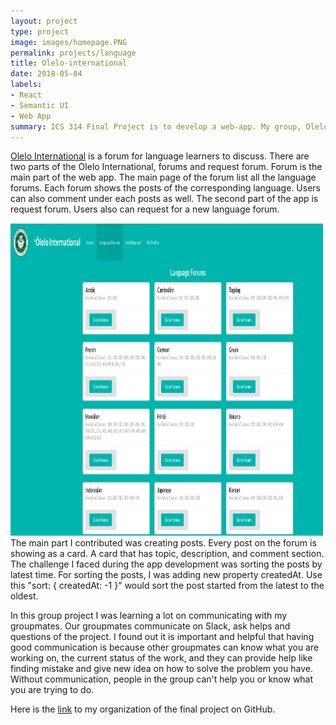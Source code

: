 ```yaml
---
layout: project
type: project
image: images/homepage.PNG
permalink: projects/language
title: Olelo-international
date: 2018-05-04
labels:
- React
- Semantic UI
- Web App
summary: ICS 314 Final Project is to develop a web-app. My group, Olelo International made an app that is for students and faculties in UHM who is learning or interesting to learn about foreign languages.
---
```


[Olelo International](http://olelointernational.meteorapp.com/#/) is a forum for language learners to discuss. There are two parts of the Olelo International, forums and request forum. Forum is the main part of the web app. The main page of the forum list all the language forums. Each forum shows the posts of the corresponding language. Users can also comment under each posts as well. The second part of the app is request forum. Users also can request for a new language forum. 



<img src="../images/forum.PNG"  width="500" height="500">
The main part I contributed was creating posts. Every post on the forum is showing as a card. A card that has topic, description, and comment section. The challenge I faced during the app development was sorting the posts by latest time. For sorting the posts, I was adding new property createdAt. Use this "sort: { createdAt: -1 }" would sort the post started from the latest to the oldest. 


In this group project I was learning a lot on communicating with my groupmates. Our groupmates communicate on Slack, ask helps and questions of the project. I found out it is important and helpful that having good communication is because other groupmates can know what you are working on, the current status of the work, and they can provide help like finding mistake and give new idea on how to solve the problem you have. Without communication, people in the group can't help you or know what you are trying to do. 


Here is the [link](https://github.com/olelo-international/Final-Project-App) to my organization of the final project on GitHub.
